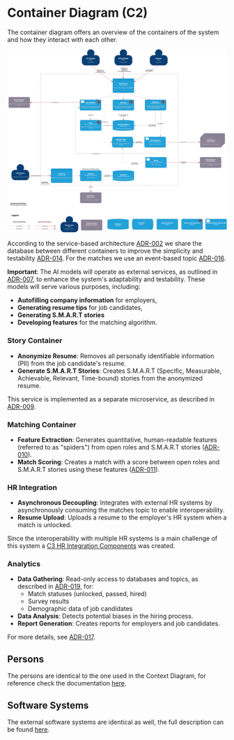 # Container Diagram (C2)

The container diagram offers an overview of the containers of the system and how they interact with each other.

![Container Diagram](/C4/images/C2-Container.svg)

According to the service-based architecture [ADR-002](/ADR/ADR-002-architecture-style.md) we share the database between different containers to improve the simplicity and testability [ADR-014](/ADR/ADR-014-multiple-services-on-same-database.md). For the matches we use an event-based topic [ADR-016](/ADR/ADR-016-matches-published-as-events.md).

**Important**: The AI models will operate as external services, as outlined in [ADR-007](/ADR/ADR-007-use-of-external-llms.md), to enhance the system's adaptability and testability. These models will serve various purposes, including:

- **Autofilling company information** for employers,
- **Generating resume tips** for job candidates,
- **Generating S.M.A.R.T stories**
- **Developing features** for the matching algorithm.

### Story Container
- **Anonymize Resume**: Removes all personally identifiable information (PII) from the job candidate's resume.
- **Generate S.M.A.R.T Stories**: Creates S.M.A.R.T (Specific, Measurable, Achievable, Relevant, Time-bound) stories from the anonymized resume.

This service is implemented as a separate microservice, as described in [ADR-009](/ADR/ADR-009-creation-of-story-as-own-microservice.md).

### Matching Container
- **Feature Extraction**: Generates quantitative, human-readable features (referred to as "spiders")  from open roles and S.M.A.R.T stories ([ADR-010](/ADR/ADR-010-create-features-from-story-not-resumes.md)).
- **Match Scoring**: Creates a match with a score between open roles and S.M.A.R.T stories using these features ([ADR-011](/ADR/ADR-011-deterministic-matching.md)).

### HR Integration
- **Asynchronous Decoupling**: Integrates with external HR systems by asynchronously consuming the matches topic to enable interoperability.
- **Resume Upload**: Uploads a resume to the employer's HR system when a match is unlocked.

Since the interoperability with multiple HR systems is a main challenge of this system a [C3 HR Integration Components](/C4/C3-components-hr-integration.md) was created.

### Analytics
- **Data Gathering**: Read-only access to databases and topics, as described in [ADR-019](/ADR/ADR-019-data-transmission-for-analytics.md), for:
  - Match statuses (unlocked, passed, hired)
  - Survey results
  - Demographic data of job candidates
- **Data Analysis**: Detects potential biases in the hiring process.
- **Report Generation**: Creates reports for employers and job candidates.

For more details, see [ADR-017](/ADR/ADR-017-analytics-and-reporting-as-own-service.md).

## Persons
The persons are identical to the one used in the Context Diagram, for reference check the documentation [here](/C4/C1-context.md).

## Software Systems
The external software systems are identical as well, the full description can be found [here](/C4/C1-context.md).



